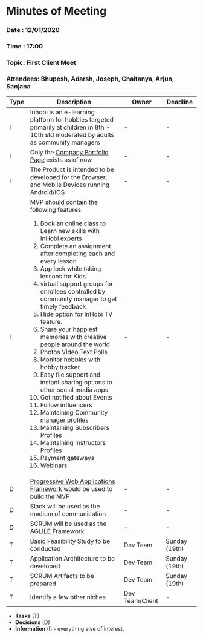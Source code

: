 # Minutes of Meeting
 
### Date : 12/01/2020
### Time : 17:00
### Topic: First Client Meet
### Attendees: Bhupesh, Adarsh, Joseph, Chaitanya, Arjun, Sanjana

Type | Description | Owner | Deadline
---- | ----------- | ----- | --------
I    | Inhobi is an e-learning platform for hobbies targeted primarily at children in 8th - 10th std moderated by adults as community managers| - | -
I    | Only the [Company Portfolio Page](inhobi.com) exists as of now| - | -
I    | The Product is intended to be developed for the Browser, and Mobile Devices running Android/iOS | - | -
I    | MVP should contain the following features <ol><li>Book an online class to Learn new skills with InHobi experts</li><li>Complete an assignment after completing each and every lesson</li><li>App lock while taking lessons for Kids</li><li> virtual support groups for enrollees controlled by community manager to get timely feedback</li><li>Hide option for InHobi TV feature.</li><li>Share your happiest memories with creative people around the world<li>Photos Video Text Polls</li><li>Monitor hobbies with hobby tracker</li><li>Easy file support and instant sharing options to other social media apps</li><li>Get notified about Events</li><li>Follow influencers</li><li>Maintaining Community manager profiles</li><li>Maintaining Subscribers Profiles</li><li>Maintaining Instructors Profiles</li><li>Payment gateways</li><li>Webinars</li></ol>| - | -
D    | [Progressive Web Applications Framework](https://developers.google.com/web/progressive-web-apps) would be used to build the MVP | - | -
D    | Slack will be used as the medium of communication | - | -
D    | SCRUM will be used as the AGLILE Framework | - | -
T    | Basic Feasibility Study to be conducted| Dev Team | Sunday (19th)
T    | Application Architecture to be developed| Dev Team | Sunday (19th)
T    | SCRUM Artifacts to be prepared | Dev Team | Sunday (19th)
T    | Identify a few other niches | Dev Team/Client | -

* **Tasks** (T)
* **Decisions** (D)
* **Information** (I) - everything else of interest.
